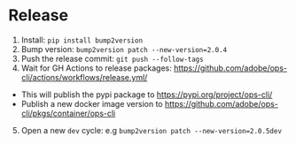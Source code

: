 # Release

1. Install: `pip install bump2version`
2. Bump version: `bump2version patch --new-version=2.0.4`
3. Push the release commit: `git push --follow-tags`
4. Wait for GH Actions to release packages: https://github.com/adobe/ops-cli/actions/workflows/release.yml/
  * This will publish the pypi package to https://pypi.org/project/ops-cli/
  * Publish a new docker image version to https://github.com/adobe/ops-cli/pkgs/container/ops-cli
5. Open a new `dev` cycle: e.g `bump2version patch --new-version=2.0.5dev`
